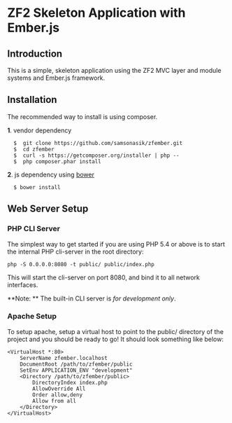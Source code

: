 ZF2 Skeleton Application with Ember.js
======================================

Introduction
------------
This is a simple, skeleton application using the ZF2 MVC layer and module
systems and Ember.js framework.

Installation
------------

The recommended way to  install is using composer.

**1**. vendor dependency
```shell
  $  git clone https://github.com/samsonasik/zfember.git
  $  cd zfember
  $  curl -s https://getcomposer.org/installer | php --
  $  php composer.phar install
```

**2**. js dependency using [bower](http://bower.io/)
```shell
  $ bower install
```

Web Server Setup
----------------

### PHP CLI Server

The simplest way to get started if you are using PHP 5.4 or above is to start the internal PHP cli-server in the root directory:

    php -S 0.0.0.0:8080 -t public/ public/index.php

This will start the cli-server on port 8080, and bind it to all network
interfaces.

**Note: ** The built-in CLI server is *for development only*.

### Apache Setup

To setup apache, setup a virtual host to point to the public/ directory of the
project and you should be ready to go! It should look something like below:

    <VirtualHost *:80>
        ServerName zfember.localhost
        DocumentRoot /path/to/zfember/public
        SetEnv APPLICATION_ENV "development"
        <Directory /path/to/zfember/public>
            DirectoryIndex index.php
            AllowOverride All
            Order allow,deny
            Allow from all
        </Directory>
    </VirtualHost>
